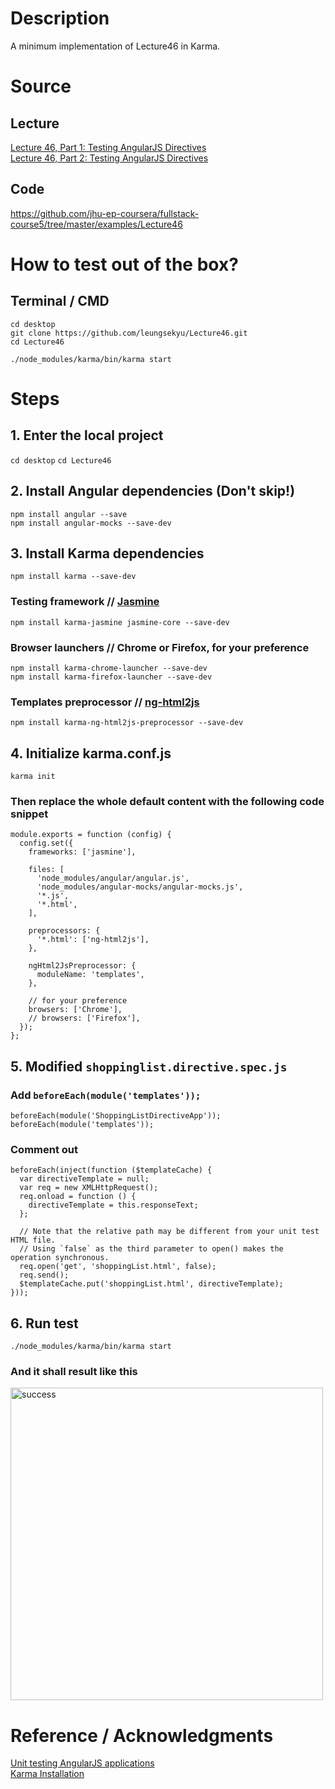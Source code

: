 # Description
A minimum implementation of Lecture46 in Karma.

# Source
## Lecture
[Lecture 46, Part 1: Testing AngularJS Directives](https://www.coursera.org/learn/single-page-web-apps-with-angularjs/lecture/gPEYm/lecture-46-part-1-testing-angularjs-directives)  
[Lecture 46, Part 2: Testing AngularJS Directives](https://www.coursera.org/learn/single-page-web-apps-with-angularjs/lecture/50zV5/lecture-46-part-2-testing-angularjs-directives)
## Code
https://github.com/jhu-ep-coursera/fullstack-course5/tree/master/examples/Lecture46

# How to test out of the box?
## Terminal / CMD
` cd desktop `  
` git clone https://github.com/leungsekyu/Lecture46.git `  
` cd Lecture46 `  

` ./node_modules/karma/bin/karma start `

# Steps
## 1. Enter the local project
` cd desktop `
` cd Lecture46 `
## 2. Install Angular dependencies (Don't skip!)
` npm install angular --save `  
` npm install angular-mocks --save-dev `
## 3. Install Karma dependencies
` npm install karma --save-dev `  
### Testing framework // [Jasmine](http://jasmine.github.io/)
` npm install karma-jasmine jasmine-core --save-dev `  
### Browser launchers // Chrome or Firefox, for your preference
` npm install karma-chrome-launcher --save-dev `  
` npm install karma-firefox-launcher --save-dev `  
### Templates preprocessor // [ng-html2js](https://github.com/karma-runner/karma-ng-html2js-preprocessor)
` npm install karma-ng-html2js-preprocessor --save-dev `
## 4. Initialize karma.conf.js
` karma init `
### Then replace the whole default content with the following code snippet
```
module.exports = function (config) {
  config.set({
    frameworks: ['jasmine'],

    files: [
      'node_modules/angular/angular.js',
      'node_modules/angular-mocks/angular-mocks.js',
      '*.js',
      '*.html',
    ],

    preprocessors: {
      '*.html': ['ng-html2js'],
    },

    ngHtml2JsPreprocessor: {
      moduleName: 'templates',
    },

    // for your preference
    browsers: ['Chrome'],
    // browsers: ['Firefox'],
  });
};
```
## 5. Modified ` shoppinglist.directive.spec.js `
### Add `beforeEach(module('templates'));`
```
beforeEach(module('ShoppingListDirectiveApp'));
beforeEach(module('templates'));
```
### Comment out
```
beforeEach(inject(function ($templateCache) {
  var directiveTemplate = null;
  var req = new XMLHttpRequest();
  req.onload = function () {
    directiveTemplate = this.responseText;
  };

  // Note that the relative path may be different from your unit test HTML file.
  // Using `false` as the third parameter to open() makes the operation synchronous.
  req.open('get', 'shoppingList.html', false);
  req.send();
  $templateCache.put('shoppingList.html', directiveTemplate);
}));
```
## 6. Run test
` ./node_modules/karma/bin/karma start `
### And it shall result like this
<img src="https://cdn.jsdelivr.net/gh/leungsekyu/Image-Hosting/Lecture46_success.png" width="500" alt="success"/>

# Reference / Acknowledgments
[Unit testing AngularJS applications](https://www.airpair.com/angularjs/posts/unit-testing-angularjs-applications)  
[Karma Installation](http://karma-runner.github.io/0.12/intro/installation.html)